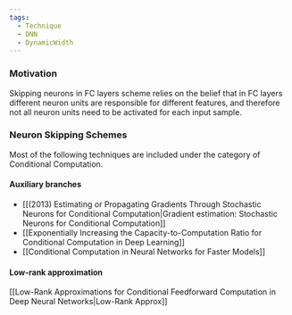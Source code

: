 ```yaml
---
tags:
  - Technique
  - DNN
  - DynamicWidth
---
```

### Motivation
Skipping neurons in FC layers scheme relies on the belief that in FC layers different neuron units are responsible for different features, and therefore not all neuron units need to be activated for each input sample.
### Neuron Skipping Schemes
Most of the following techniques are included under the category of Conditional Computation.
#### Auxiliary branches
- [[(2013) Estimating or Propagating Gradients Through Stochastic Neurons for Conditional Computation|Gradient estimation: Stochastic Neurons for Conditional Computation]]
- [[Exponentially Increasing the Capacity-to-Computation Ratio for Conditional Computation in Deep Learning]]
- [[Conditional Computation in Neural Networks for Faster Models]]
#### Low-rank approximation
[[Low-Rank Approximations for Conditional Feedforward Computation in Deep Neural Networks|Low-Rank Approx]]
